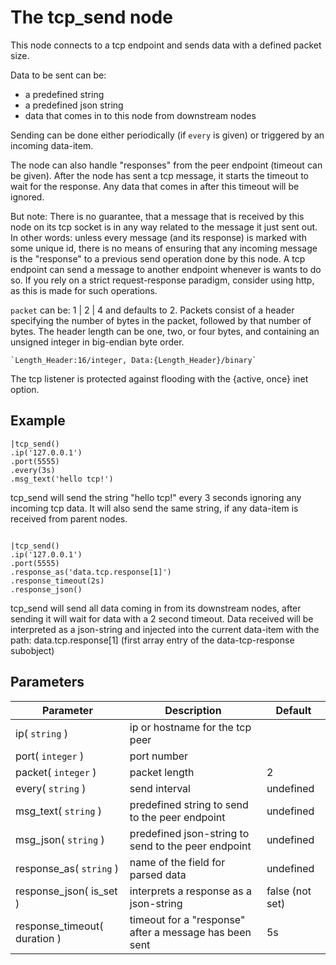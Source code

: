 The tcp_send node
=====================

This node connects to a tcp endpoint and sends data with a defined packet size.

Data to be sent can be:
* a predefined string
* a predefined json string
* data that comes in to this node from downstream nodes
 
Sending can be done either periodically (if `every` is given) or triggered by an incoming data-item. 

The node can also handle "responses" from the peer endpoint (timeout can be given).
After the node has sent a tcp message, it starts the timeout to wait for the response. 
Any data that comes in after this timeout will be ignored.

But note: There is no guarantee, that a message that is received by this node on its tcp socket is in any way
related to the message it just sent out. In other words: unless every message (and its response) is marked with some
unique id, there is no means of ensuring that any incoming message is the "response" to a previous send operation done by this node.
A tcp endpoint can send a message to another endpoint whenever is wants to do so.
If you rely on a strict request-response paradigm, consider using http, as this is made for such operations.

`packet` can be: 1 | 2 | 4 and defaults to 2.
Packets consist of a header specifying the number of bytes in the packet,
followed by that number of bytes. The header length can be one, two, or four bytes,
and containing an unsigned integer in big-endian byte order.

    `Length_Header:16/integer, Data:{Length_Header}/binary`
     

The tcp listener is protected against flooding with the {active, once} inet option.

Example
-------

```dfs  
|tcp_send()
.ip('127.0.0.1')
.port(5555)
.every(3s)
.msg_text('hello tcp!') 
```     
tcp_send will send the string "hello tcp!" every 3 seconds ignoring any incoming tcp data. It will also send the same string, if any data-item is received from parent nodes.


```dfs  
 
|tcp_send()
.ip('127.0.0.1')
.port(5555) 
.response_as('data.tcp.response[1]')
.response_timeout(2s)
.response_json()
```     

tcp_send will send all data coming in from its downstream nodes, after sending it will wait for data with a 2 second timeout.
Data received will be interpreted as a json-string and injected into the current data-item with the path: data.tcp.response[1]
(first array entry of the data-tcp-response subobject)


Parameters
----------

Parameter     | Description | Default 
--------------|-------------|--------- 
ip( `string` )| ip or hostname for the tcp peer | 
port( `integer` )| port number |
packet( `integer` )| packet length | 2
every( `string` )| send interval| undefined
msg_text( `string` ) | predefined string to send to the peer endpoint| undefined
msg_json( `string` ) | predefined json-string to send to the peer endpoint| undefined
response_as( `string` ) | name of the field for parsed data| undefined
response_json( is_set ) | interprets a response as a json-string| false (not set)
response_timeout( duration ) | timeout for a "response" after a message has been sent| 5s
 